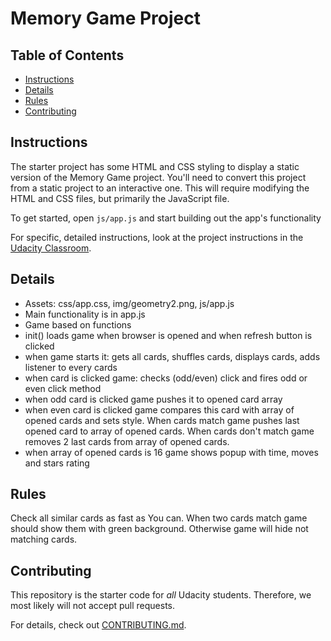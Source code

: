 # Memory Game Project

## Table of Contents

* [Instructions](#instructions)
* [Details](#details)
* [Rules](#rules)
* [Contributing](#contributing)

## Instructions

The starter project has some HTML and CSS styling to display a static version of the Memory Game project. You'll need to convert this project from a static project to an interactive one. This will require modifying the HTML and CSS files, but primarily the JavaScript file.

To get started, open `js/app.js` and start building out the app's functionality

For specific, detailed instructions, look at the project instructions in the [Udacity Classroom](https://classroom.udacity.com/me).

## Details

* Assets: css/app.css, img/geometry2.png, js/app.js
* Main functionality is in app.js
* Game based on functions
* init() loads game when browser is opened and when refresh button is clicked
* when game starts it: gets all cards, shuffles cards, displays cards, adds listener to every cards
* when card is clicked game: checks (odd/even) click and fires odd or even click method
* when odd card is clicked game pushes it to opened card array
* when even card is clicked game compares this card with array of opened cards and sets style. When cards match game pushes last opened card to array of opened cards. When cards don't match game removes 2 last cards from array of opened cards.
* when array of opened cards is 16 game shows popup with time, moves and stars rating

## Rules

Check all similar cards as fast as You can. When two cards match game should show them with green background. Otherwise game will hide not matching cards.

## Contributing

This repository is the starter code for _all_ Udacity students. Therefore, we most likely will not accept pull requests.

For details, check out [CONTRIBUTING.md](CONTRIBUTING.md).

